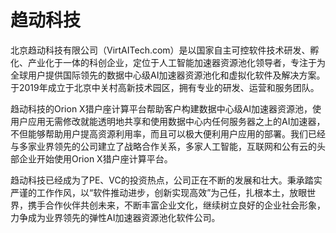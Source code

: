 # 

# 趋动科技

北京趋动科技有限公司（VirtAITech.com）是以国家自主可控软件技术研发、孵化、产业化于一体的科创企业，定位于人工智能加速器资源池化领导者，专注于为全球用户提供国际领先的数据中心级AI加速器资源池化和虚拟化软件及解决方案。于2019年成立于北京中关村高新技术园区，拥有专业的研发、运营和服务团队。

趋动科技的Orion X猎户座计算平台帮助客户构建数据中心级AI加速器资源池，使用户应用无需修改就能透明地共享和使用数据中心内任何服务器之上的AI加速器，不但能够帮助用户提高资源利用率，而且可以极大便利用户应用的部署。我们已经与多家业界领先的公司建立了战略合作关系，多家人工智能，互联网和公有云的头部企业开始使用Orion X猎户座计算平台。

趋动科技已经成为了PE、VC的投资热点，公司正在不断的发展和壮大。秉承踏实严谨的工作作风，以“软件推动进步，创新实现高效”为己任，扎根本土，放眼世界，携手合作伙伴共创未来，不断丰富企业文化，继续树立良好的企业社会形象，力争成为业界领先的弹性AI加速器资源池化软件公司。

